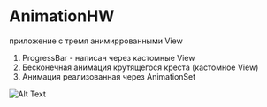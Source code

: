 # AnimationHW
приложение с тремя анимиррованными View
1) ProgressBar - написан через кастомные View
2) Бесконечная анимация крутящегося креста (кастомное View)
3) Анимация реализованная через AnimationSet

![Alt Text](https://s8.gifyu.com/images/untitled698721b02cb04abd.gif)
